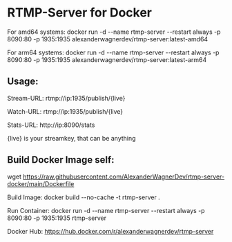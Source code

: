 # RTMP-Server for Docker

For amd64 systems: docker run -d --name rtmp-server --restart always -p 8090:80 -p 1935:1935 alexanderwagnerdev/rtmp-server:latest-amd64

For arm64 systems: docker run -d --name rtmp-server --restart always -p 8090:80 -p 1935:1935 alexanderwagnerdev/rtmp-server:latest-arm64

## Usage:

Stream-URL: rtmp://ip:1935/publish/{live}

Watch-URL: rtmp://ip:1935/publish/{live}

Stats-URL: http://ip:8090/stats

{live} is your streamkey, that can be anything

## Build Docker Image self:

wget https://raw.githubusercontent.com/AlexanderWagnerDev/rtmp-server-docker/main/Dockerfile

Build Image: docker build --no-cache -t rtmp-server .

Run Container: docker run -d --name rtmp-server --restart always -p 8090:80 -p 1935:1935 rtmp-server

Docker Hub: https://hub.docker.com/r/alexanderwagnerdev/rtmp-server
